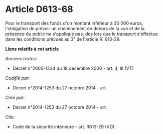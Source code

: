 # Article D613-68

Pour le transport des fonds d'un montant inférieur à 30 000 euros, l'obligation de prévoir un cheminement en dehors de la vue
et de la présence du public ne s'applique pas, dès lors que le transport s'effectue dans les conditions prévues au 3° de
l'article R. 613-29.

**Liens relatifs à cet article**

_Anciens textes_:

  - Décret n°2000-1234 du 18 décembre 2000 - art. 4, III (VT)

_Codifié par_:

  - Décret n°2014-1253 du 27 octobre 2014 - art.

_Créé par_:

  - Décret n°2014-1253 du 27 octobre 2014 - art.

_Cite_:

  - Code de la sécurité intérieure - art. R613-29 (VD)
